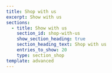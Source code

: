 ```yaml
---
title: Shop with us
excerpt: Show with us
sections:
  - title: Show with us
    section_id: shop-with-us
    show_section_heading: true
    section_heading_text: Shop with us
    entries_to_show: 20
    type: section_shop
template: advanced
---
```

